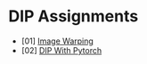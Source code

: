 # DIP Assignments

- [01] [Image Warping](01_ImageWarping/)
- [02] [DIP With Pytorch](02_DIPwithPyTorch/)